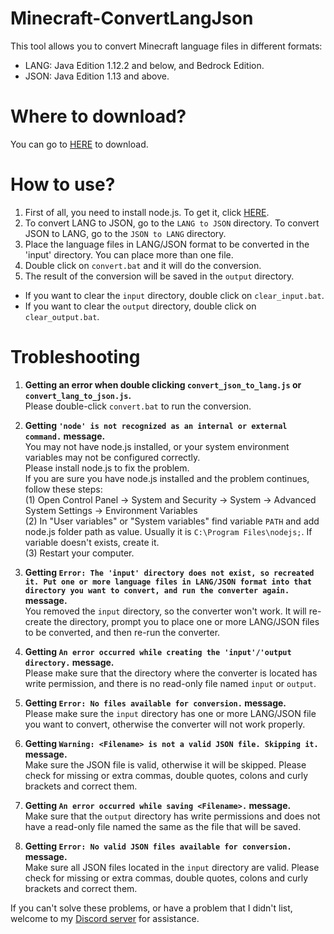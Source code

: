 # Minecraft-ConvertLangJson
This tool allows you to convert Minecraft language files in different formats:  
- LANG: Java Edition 1.12.2 and below, and Bedrock Edition.  
- JSON: Java Edition 1.13 and above.  

# Where to download?
You can go to [HERE](https://github.com/YutaYamamoto212/Minecraft-ConvertLangJson/releases) to download.

# How to use?
1. First of all, you need to install node.js. To get it, click [HERE](https://nodejs.org/).  
2. To convert LANG to JSON, go to the `LANG to JSON` directory. To convert JSON to LANG, go to the `JSON to LANG` directory.
3. Place the language files in LANG/JSON format to be converted in the 'input' directory. You can place more than one file. 
4. Double click on `convert.bat` and it will do the conversion.
5. The result of the conversion will be saved in the `output` directory.

- If you want to clear the `input` directory, double click on `clear_input.bat`.
- If you want to clear the `output` directory, double click on `clear_output.bat`.

# Trobleshooting
1. **Getting an error when double clicking `convert_json_to_lang.js` or `convert_lang_to_json.js`.**  
Please double-click `convert.bat` to run the conversion.

2. **Getting `'node' is not recognized as an internal or external command.` message.**  
You may not have node.js installed, or your system environment variables may not be configured correctly.  
Please install node.js to fix the problem.  
If you are sure you have node.js installed and the problem continues, follow these steps:  
(1) Open Control Panel -> System and Security -> System -> Advanced System Settings -> Environment Variables  
(2) In "User variables" or "System variables" find variable `PATH` and add node.js folder path as value. Usually it is `C:\Program Files\nodejs;`. If variable doesn't exists, create it.  
(3) Restart your computer.  

3. **Getting `Error: The 'input' directory does not exist, so recreated it. Put one or more language files in LANG/JSON format into that directory you want to convert, and run the converter again.` message.**  
You removed the `input` directory, so the converter won't work. It will re-create the directory, prompt you to place one or more LANG/JSON files to be converted, and then re-run the converter.

4. **Getting `An error occurred while creating the 'input'/'output directory.` message.**  
Please make sure that the directory where the converter is located has write permission, and there is no read-only file named `input` or `output`.

5. **Getting `Error: No files available for conversion.` message.**  
Please make sure the `input` directory has one or more LANG/JSON file you want to convert, otherwise the converter will not work properly.

6. **Getting `Warning: <Filename> is not a valid JSON file. Skipping it.` message.**  
Make sure the JSON file is valid, otherwise it will be skipped. Please check for missing or extra commas, double quotes, colons and curly brackets and correct them.

7. **Getting `An error occurred while saving <Filename>.` message.**  
Make sure that the `output` directory has write permissions and does not have a read-only file named the same as the file that will be saved.

8. **Getting `Error: No valid JSON files available for conversion.` message.**  
Make sure all JSON files located in the `input` directory are valid. Please check for missing or extra commas, double quotes, colons and curly brackets and correct them.

If you can't solve these problems, or have a problem that I didn't list, welcome to my [Discord server](https://discord.gg/tqzdEaBAcn) for assistance.
